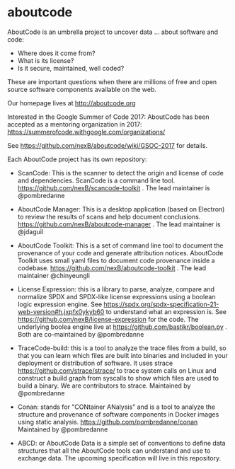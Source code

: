 # aboutcode
 AboutCode is an umbrella project to uncover data ... about software and code:

 - Where does it come from?
 - What is its license?
 - Is it secure, maintained, well coded?

These are important questions when there are millions of free and open source software components available on the web.

Our homepage lives at http://aboutcode.org

Interested in the Google Summer of Code 2017: AboutCode has been accepted as a mentoring organization in 2017: https://summerofcode.withgoogle.com/organizations/

See https://github.com/nexB/aboutcode/wiki/GSOC-2017 for details.

Each AboutCode project has its own repository:

- ScanCode: This is the scanner to detect the origin and license of code and dependencies. ScanCode is a command line tool. https://github.com/nexB/scancode-toolkit . The lead maintainer is @pombredanne

- AboutCode Manager: This is a desktop application (based on Electron) to review the results of scans and help document conclusions. https://github.com/nexB/aboutcode-manager . The lead maintainer is @jdaguil

- AboutCode Toolkit: This is a set of command line tool to document the provenance of your code and generate attribution notices.  AboutCode Toolkit uses small yaml files to document code provenance inside a codebase. https://github.com/nexB/aboutcode-toolkit . The lead maintainer @chinyeungli

- License Expression: this is a library to parse, analyze, compare and normalize SPDX and SPDX-like license expressions using a boolean logic expression engine. See https://spdx.org/spdx-specification-21-web-version#h.jxpfx0ykyb60 to understand what an expression is. See https://github.com/nexB/license-expression for the code. The underlying boolea engine live at https://github.com/bastikr/boolean.py . Both are co-maintained by @pombredanne

- TraceCode-build: this is a tool to analyze the trace files from a build, so that you can learn which files are built into binaries and  included in your deployment or distribution of software. It uses strace https://github.com/strace/strace/ to trace system calls on Linux and construct a build graph from syscalls to show which files are used to build a binary. We are contributors to strace. Maintained by @pombredanne

- Conan: stands for "CONtainer ANalysis" and is a tool to analyze the structure and provenance of software components in Docker images using static analysis. https://github.com/pombredanne/conan Maintained by @pombredanne

- ABCD: or AboutCode Data is a simple set of conventions to define data structures that all the AboutCode tools can understand and use to exchange data. The upcoming specification will live in this repository.
